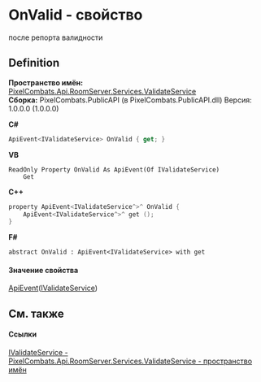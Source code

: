 # OnValid - свойство


после репорта валидности



## Definition
**Пространство имён:** <a href="82964d0a-399a-e04d-3897-35a99730f8a0">PixelCombats.Api.RoomServer.Services.ValidateService</a>  
**Сборка:** PixelCombats.PublicAPI (в PixelCombats.PublicAPI.dll) Версия: 1.0.0.0 (1.0.0.0)

**C#**
``` C#
ApiEvent<IValidateService> OnValid { get; }
```
**VB**
``` VB
ReadOnly Property OnValid As ApiEvent(Of IValidateService)
	Get
```
**C++**
``` C++
property ApiEvent<IValidateService^>^ OnValid {
	ApiEvent<IValidateService^>^ get ();
}
```
**F#**
``` F#
abstract OnValid : ApiEvent<IValidateService> with get
```



#### Значение свойства
<a href="09cd41c4-e05d-d749-d641-73ffdf39afc5">ApiEvent</a>(<a href="ff357d4e-ac5e-fd85-acf4-d9155be8d584">IValidateService</a>)

## См. также


#### Ссылки
<a href="ff357d4e-ac5e-fd85-acf4-d9155be8d584">IValidateService - </a>  
<a href="82964d0a-399a-e04d-3897-35a99730f8a0">PixelCombats.Api.RoomServer.Services.ValidateService - пространство имён</a>  
